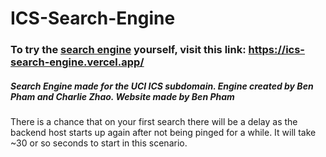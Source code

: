 # ICS-Search-Engine
### To try the [search engine](https://ics-search-engine.vercel.app/) yourself, visit this link: https://ics-search-engine.vercel.app/

##### Search Engine made for the UCI ICS subdomain. Engine created by Ben Pham and Charlie Zhao. Website made by Ben Pham
There is a chance that on your first search there will be a delay as the backend host starts up again after not being pinged for a while. It will take ~30 or so seconds to start in this scenario.
